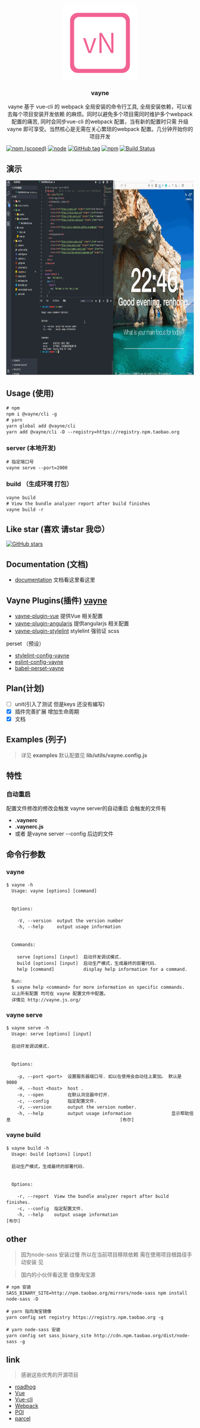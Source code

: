<p align="center"><a href="https://github.com/xierenyuan/vayne/" target="_blank"><img src="./docs/vn.png"></a></p>
<h3 align="center">vayne</h3>
<p align="center">
  vayne 基于 vue-cli 的 webpack 全局安装的命令行工具, 全局安装依赖，可以省去每个项目安装开发依赖 的麻烦。同时以避免多个项目需同时维护多个webpack 配置的痛苦, 同时会同步vue-cli 的webpack 配置，当有新的配置时只需 升级vayne 即可享受。当然核心是无需在关心繁琐的webpack 配置。几分钟开始你的项目开发
</p>

[![npm (scoped)](https://img.shields.io/npm/v/@vayne/cli.svg)](https://www.npmjs.com/package/@vayne/cli)
[![node](https://img.shields.io/node/v/vayne.svg)](https://nodejs.org/en/)
[![GitHub tag](https://img.shields.io/github/tag/xierenyuan/vayne.svg)](https://github.com/xierenyuan/vayne)
[![npm](https://img.shields.io/npm/l/@vayne/cli.svg)](https://www.npmjs.com/package/@vayne/cli)
[![Build Status](https://travis-ci.org/xierenyuan/vayne.svg?branch=develop)](https://travis-ci.org/xierenyuan/vayne)

## 演示
<p align="center">
  <img src="./docs/vayne.gif" width="926" height="521" />
</p>

## Usage (使用)

```shell
# npm
npm i @vayne/cli -g
# yarn
yarn global add @vayne/cli
yarn add @vayne/cli -D --registry=https://registry.npm.taobao.org
```
### server (本地开发)

```shell
# 指定端口号
vayne serve --port=2000
```
### build （生成环境 打包）

``` shell
vayne build
# View the bundle analyzer report after build finishes
vayne build -r
```

## Like star (喜欢 请star 我😍）
[![GitHub stars](https://img.shields.io/github/stars/xierenyuan/vayne.svg?style=social&label=Stars)](https://github.com/xierenyuan/vayne)

## Documentation (文档)

* [documentation](https://vayne.js.org/) 文档看这里看这里

## Vayne Plugins(插件) [vayne](https://github.com/vaynejs)

* [vayne-plugin-vue](https://github.com/vaynejs/vayne-plugin-vue) 提供Vue 相关配置
* [vayne-plugin-angularjs](https://github.com/vaynejs/vayne-plugin-angularjs) 提供angularjs 相关配置 
* [vayne-plugin-stylelint](https://github.com/vaynejs/vayne-plugin-stylelint) stylelint 强验证 scss 

perset （预设）
* [stylelint-config-vayne](https://github.com/vaynejs/stylelint-config-vayne)
* [eslint-config-vayne](https://github.com/vaynejs/eslint-config-vayne)
* [babel-perset-vayne](https://github.com/vaynejs/babel-preset-vayne)

## Plan(计划)

- [ ] unit(引入了测试 但是keys 还没有编写)
- [x] 插件完善扩展 增加生命周期
- [x] 文档

## Examples (列子)
> 详见  __examples__  默认配置见 __lib/utils/vayne.config.js__ 

## 特性

### 自动重启
配置文件修改的修改会触发 vayne server的自动重启 会触发的文件有
* __.vaynerc__
* __.vaynerc.js__
* 或者 是vayne server --config 后边的文件

## 命令行参数

### vayne

```shell
$ vayne -h
  Usage: vayne [options] [command]


  Options:

    -V, --version  output the version number
    -h, --help     output usage information


  Commands:

    serve [options] [input]  启动开发调试模式.
    build [options] [input]  启动生产模式，生成最终的部署代码.
    help [command]           display help information for a command.

  Run:
  $ vayne help <command> for more information on specific commands.
  以上所有配置 均可在 vayne 配置文件中配置。
  详情见 http://vayne.js.org/
```

### vayne serve
``` shell
$ vayne serve -h
  Usage: serve [options] [input]

  启动开发调试模式.


  Options:

    -p, --port <port>  设置服务器端口号. 如以在使用会自动往上累加。 默认是 9000
    -H, --host <host>  host .
    -o, --open         在默认浏览器中打开.
    -c, --config       指定配置文件.
    -V, --version      output the version number.
    -h, --help         output usage information               显示帮助信息                                         [布尔]
```

### vayne build
``` shell
$ vayne build -h
  Usage: build [options] [input]

  启动生产模式，生成最终的部署代码.


  Options:

    -r, --report  View the bundle analyzer report after build finishes.
    -c, --config  指定配置文件.
    -h, --help    output usage information                                          [布尔]
```


## other
> 因为node-sass 安装过慢 所以在当前项目移除依赖 需在使用项目根路径手动安装 见

> 国内的小伙伴看这里 值像淘宝源
```shell
# npm 安装
SASS_BINARY_SITE=http://npm.taobao.org/mirrors/node-sass npm install node-sass -D

# yarn 指向淘宝镜像
yarn config set registry https://registry.npm.taobao.org -g

# yarn node-sass 安装
yarn config set sass_binary_site http://cdn.npm.taobao.org/dist/node-sass -g
```

## link
> 感谢这些优秀的开源项目

- [roadhog](https://github.com/sorrycc/roadhog)
- [Vue](https://github.com/vuejs/vue)
- [Vue-cli](https://github.com/vuejs/vue-cli)
- [Webpack](https://github.com/webpack/webpack)
- [POI](https://github.com/egoist/poi)
- [parcel](https://github.com/parcel-bundler/parcel)
